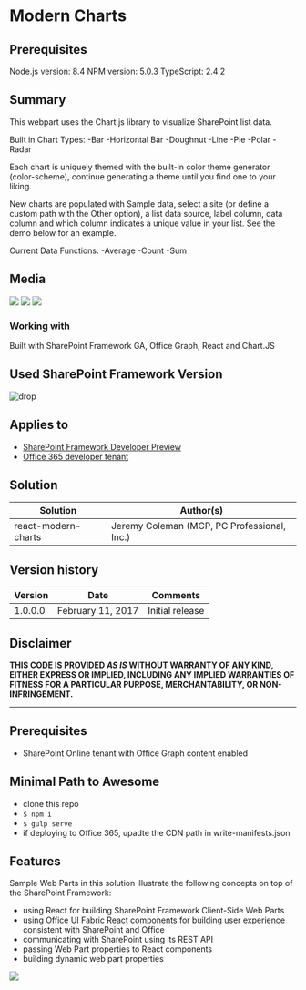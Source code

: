 # Modern Charts

## Prerequisites

Node.js version: 8.4
NPM version: 5.0.3
TypeScript: 2.4.2

## Summary

This webpart uses the Chart.js library to visualize SharePoint list data.  

Built in Chart Types:
-Bar
-Horizontal Bar
-Doughnut
-Line
-Pie
-Polar
-Radar

Each chart is uniquely themed with the built-in color theme generator (color-scheme), continue generating a theme until you find one to your liking.

New charts are populated with Sample data, select a site (or define a custom path with the Other option), a list data source, label column, data column and which column indicates a unique value in your list.  See the demo below for an example.

Current Data Functions:
-Average
-Count
-Sum

## Media
![](https://raw.githubusercontent.com/jcoleman-pcprofessional/Modern-Charts/master/assets/modern-chart2.png)
![](https://raw.githubusercontent.com/jcoleman-pcprofessional/Modern-Charts/master/assets/modern-charts.png)
![](https://raw.githubusercontent.com/jcoleman-pcprofessional/Modern-Charts/master/assets/Modern-Charts.gif)

### Working with

Built with SharePoint Framework GA, Office Graph, React and Chart.JS

## Used SharePoint Framework Version 
![drop](https://img.shields.io/badge/version-GA-green.svg)

## Applies to

* [SharePoint Framework Developer Preview](http://dev.office.com/sharepoint/docs/spfx/sharepoint-framework-overview)
* [Office 365 developer tenant](http://dev.office.com/sharepoint/docs/spfx/set-up-your-developer-tenant)

## Solution

Solution|Author(s)
--------|---------
react-modern-charts|Jeremy Coleman (MCP, PC Professional, Inc.)

## Version history

Version|Date|Comments
-------|----|--------
1.0.0.0|February 11, 2017|Initial release

## Disclaimer
**THIS CODE IS PROVIDED *AS IS* WITHOUT WARRANTY OF ANY KIND, EITHER EXPRESS OR IMPLIED, INCLUDING ANY IMPLIED WARRANTIES OF FITNESS FOR A PARTICULAR PURPOSE, MERCHANTABILITY, OR NON-INFRINGEMENT.**

---

## Prerequisites

- SharePoint Online tenant with Office Graph content enabled

## Minimal Path to Awesome

- clone this repo
- `$ npm i`
- `$ gulp serve`
- if deploying to Office 365, upadte the CDN path in write-manifests.json

## Features

Sample Web Parts in this solution illustrate the following concepts on top of the SharePoint Framework:

- using React for building SharePoint Framework Client-Side Web Parts
- using Office UI Fabric React components for building user experience consistent with SharePoint and Office
- communicating with SharePoint using its REST API
- passing Web Part properties to React components
- building dynamic web part properties

![](https://telemetry.sharepointpnp.com/sp-dev-fx-webparts/samples/react-modern-charts)
